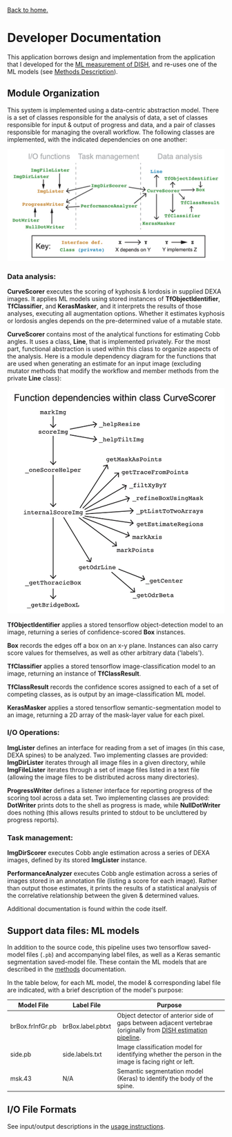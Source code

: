 [Back to home.](../README.md)

# Developer Documentation

This application borrows design and implementation from the application
that I developed for the [ML measurement of DISH](https://github.com/calico/DISH),
and re-uses one of the ML models (see [Methods Description](analysis.md)).

## Module Organization

This system is implemented using a data-centric abstraction model.  There 
is a set of classes responsible for the analysis of data,
a set of classes responsible for input & output of progress and data,
and a pair of classes responsible for managing the overall workflow.  The following
classes are implemented, with the indicated dependencies on one another:

![Module Dependency Diagram](imgs/mdd_modules.jpg)

### Data analysis:

**CurveScorer** executes the scoring of kyphosis & lordosis in supplied DEXA images.
It applies ML models using stored instances of **TfObjectIdentifier**, **TfClassifier**, and **KerasMasker**,
and it interprets the results of those analyses, executing all augmentation options.
Whether it estimates kyphosis or lordosis angles depends on the pre-determined value of a mutable state.

**CurveScorer** contains most of the analytical functions for estimating Cobb angles.  It uses a class, **Line**, that is
implemented privately. For the most part, functional abstraction is used within this class to organize aspects of the analysis.
Here is a module dependency diagram for the functions that are used when generating an estimate for an input image (excluding
mutator methods that modify the workflow and member methods from the private **Line** class):

![Module Dependency Diagram](imgs/mdd_CS_functions.jpg)

**TfObjectIdentifier** applies a stored tensorflow object-detection model to an image, returning a series of confidence-scored **Box** instances.

**Box** records the edges off a box on an x-y plane.  Instances can also carry score values for themselves, as well as other arbitrary data ('labels').

**TfClassifier** applies a stored tensorflow image-classification model to an image, returning an instance of **TfClassResult**.

**TfClassResult** records the confidence scores assigned to each of a set of competing classes, as is output by an image-classification ML model.

**KerasMasker** applies a stored tensorflow semantic-segmentation model to an image, returning a 2D array of the mask-layer value for each pixel.

### I/O Operations:

**ImgLister** defines an interface for reading from a set of images (in this case, DEXA spines) to be 
analyzed.  Two implementing classes are provided: **ImgDirLister** iterates through all image files 
in a given directory, while **ImgFileLister** iterates through a set of image files listed in a text
file (allowing the image files to be distributed across many directories).

**ProgressWriter** defines a listener interface for reporting progress of the scoring tool across a data
set.  Two implementing classes are provided: **DotWriter** prints dots to the shell as progress is made, while
**NullDotWriter** does nothing (this allows results printed to stdout to be uncluttered by progress reports).

### Task management:

**ImgDirScorer** executes Cobb angle estimation across a series of DEXA images, defined by its stored **ImgLister** instance.

**PerformanceAnalyzer** executes Cobb angle estimation across a series of images stored in an annotation file (listing a
score for each image).  Rather than output those estimates, it prints the results of a statistical analysis of the
correlative relationship between the given & determined values.

Additional documentation is found within the code itself.

## Support data files: ML models

In addition to the source code, this pipeline uses two tensorflow 
saved-model files (`.pb`) and accompanying
label files, as well as a Keras semantic segmentation saved-model
file. These contain the ML models that are described in
the [methods](analysis.md) documentation.  

In the table below, for each ML model, the model & corresponding label file
are indicated, with a brief description of the model's purpose:

| Model File               | Label File | Purpose       |
| ------------------------ | ---------- | ------------- |
| brBox.frInfGr.pb   | brBox.label.pbtxt | Object detector of anterior side of gaps between adjacent vertebrae (originally from [DISH estimation pipeline](https://github.com/calico/DISH). |
| side.pb   | side.labels.txt | Image classification model for identifying whether the person in the image is facing right or left. |
| msk.43  | N/A  | Semantic segmentation model (Keras) to identify the body of the spine. |

## I/O File Formats

See input/output descriptions in the [usage instructions](getstarted.md).
